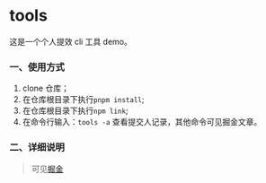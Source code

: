 # tools

这是一个个人提效 cli 工具 demo。

### 一、使用方式

1. clone 仓库；
2. 在仓库根目录下执行`pnpm install`;
3. 在仓库根目录下执行`npm link`;
4. 在命令行输入：`tools -a` 查看提交人记录，其他命令可见掘金文章。

### 二、详细说明

> 可见[掘金](https://juejin.cn/post/7369097402500661288)
